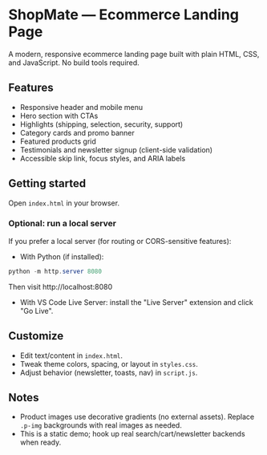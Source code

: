 # ShopMate — Ecommerce Landing Page

A modern, responsive ecommerce landing page built with plain HTML, CSS, and JavaScript. No build tools required.

## Features
- Responsive header and mobile menu
- Hero section with CTAs
- Highlights (shipping, selection, security, support)
- Category cards and promo banner
- Featured products grid
- Testimonials and newsletter signup (client-side validation)
- Accessible skip link, focus styles, and ARIA labels

## Getting started
Open `index.html` in your browser.

### Optional: run a local server
If you prefer a local server (for routing or CORS-sensitive features):

- With Python (if installed):
```powershell
python -m http.server 8080
```
Then visit http://localhost:8080

- With VS Code Live Server: install the "Live Server" extension and click "Go Live".

## Customize
- Edit text/content in `index.html`.
- Tweak theme colors, spacing, or layout in `styles.css`.
- Adjust behavior (newsletter, toasts, nav) in `script.js`.

## Notes
- Product images use decorative gradients (no external assets). Replace `.p-img` backgrounds with real images as needed.
- This is a static demo; hook up real search/cart/newsletter backends when ready.
